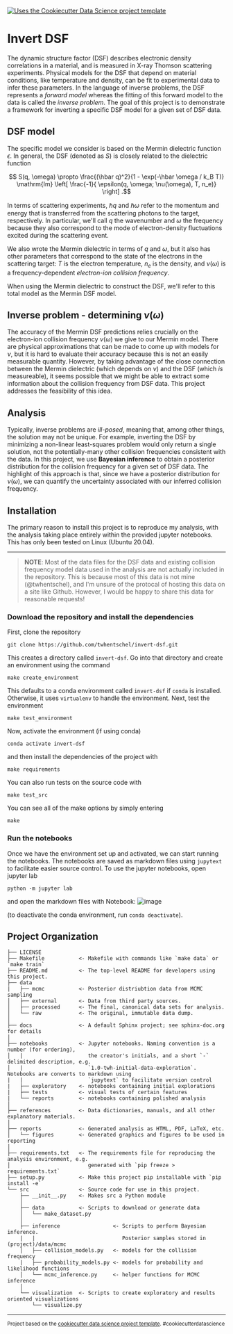 [![Uses the Cookiecutter Data Science project template](https://img.shields.io/badge/CCDS-Project%20template-328F97?logo=cookiecutter)](https://cookiecutter-data-science.drivendata.org/)

# Invert DSF

The dynamic structure factor (DSF) describes electronic density correlations in a material, and is measured in X-ray Thomson
scattering experiments. Physical models for the DSF that depend on material conditions, like temperature and density,
can be fit to experimental data to infer these parameters. In the language of inverse problems, the DSF represents a _forward model_
whereas the fitting of this forward model to the data is called the _inverse problem_. The goal of this project is to demonstrate
a framework for inverting a specific DSF model for a given set of DSF data.

## DSF model
The specific model we consider is based on the Mermin dielectric function $\epsilon$. In general, the DSF (denoted as $S$) is closely
related to the dielectric function

$$ S(q, \omega) \propto \frac{(\hbar q)^2}{1 - \exp(-\hbar \omega / k_B T)} \mathrm{Im} \left[ \frac{-1}{ \epsilon(q, \omega; \nu(\omega), T, n_e)} \right] .$$

In terms of scattering experiments, $\hbar q$ and $\hbar \omega$ refer to the momentum and energy that is transferred from the
scattering photons to the target, respectively. In particular, we'll call $q$ the wavenumber and $\omega$ the frequency because
they also correspond to the mode of electron-density fluctuations excited during the scattering event.

We also wrote the Mermin dielectric in terms of $q$ and $\omega$, but it also has other parameters that correspond to the state of the
electrons in the scattering target: $T$ is the electron temperature, $n_e$ is the density, and $\nu(\omega)$ is a frequency-dependent
_electron-ion collision frequency_.

When using the Mermin dielectric to construct the DSF, we'll refer to this total model as the Mermin DSF model.

## Inverse problem - determining $\nu(\omega)$
The accuracy of the Mermin DSF predictions relies crucially on the electron-ion collision frequency $\nu(\omega)$ we give to our Mermin model.
There are physical approximations that can be made to come up with models for $\nu$, but it is hard to evaluate their accuracy because
this is not an easily measurable quantity. However, by taking advantage of the close connection between the Mermin dielectric (which depends on
$\nu$) and the DSF (which _is_ measureable), it seems possible that we might be able to extract some information about the collision frequency from
DSF data. This project addresses the feasibility of this idea.

## Analysis
Typically, inverse problems are _ill-posed_, meaning that, among other things,
the solution may not be unique. For example, inverting the DSF by minimizing a non-linear least-squares problem would only
return a single solution, not the potentially-many other collision frequencies consistent with the data. In this project,
we use __Bayesian inference__ to obtain a posterior distribution for the collision frequency for a given set of DSF data. The highlight of this
approach is that, since we have a posterior distribution for $\nu(\omega)$, we can quantify the uncertainty
associated with our inferred collision frequency.


## Installation
The primary reason to install this project is to reproduce my analysis, with the analysis taking place entirely within the provided jupyter notebooks.
This has only been tested on Linux (Ubuntu 20.04).

---
> **NOTE**: Most of the data files for the DSF data and existing collision frequency model data used in the analysis are not actually included in the repository.
This is because most of this data is not mine (@twhentschel), and I'm unsure of the protocal of hosting this data on a site like Github.
However, I would be happy to share this data for reasonable requests!

### Download the repository and install the dependencies
First, clone the repository
```
git clone https://github.com/twhentschel/invert-dsf.git
```
This creates a directory called `invert-dsf`. Go into that directory and create an environment using the command
```
make create_environment
```
This defaults to a conda environment called `invert-dsf` if `conda` is installed. Otherwise, it uses `virtualenv` to handle the environment. Next, test the environment
```
make test_environment
```
Now, activate the environment (if using conda)
```
conda activate invert-dsf
```
and then install the dependencies of the project with
```
make requirements
```
You can also run tests on the source code with
```
make test_src
```
You can see all of the make options by simply entering
```
make
```

### Run the notebooks
Once we have the environment set up and activated, we can start running the notebooks. The notebooks are saved as markdown files using `jupytext` to facilitate easier source control. To use the jupyter notebooks,
open jupyter lab 
```
python -m jupyter lab
```
and open the markdown files with Notebook:
![image](https://github.com/twhentschel/invert-dsf/assets/49924808/d6746b4b-5802-4fed-a93a-0824a55ee1e1)

(to deactivate the conda environment, run `conda deactivate`).

Project Organization
------------

    ├── LICENSE
    ├── Makefile           <- Makefile with commands like `make data` or `make train`
    ├── README.md          <- The top-level README for developers using this project.
    ├── data
    |   ├── mcmc           <- Posterior distriubtion data from MCMC sampling
    │   ├── external       <- Data from third party sources.
    │   ├── processed      <- The final, canonical data sets for analysis.
    │   └── raw            <- The original, immutable data dump.
    │
    ├── docs               <- A default Sphinx project; see sphinx-doc.org for details
    │
    ├── notebooks          <- Jupyter notebooks. Naming convention is a number (for ordering),
    │   |                     the creator's initials, and a short `-` delimited description, e.g.
    │   |                     `1.0-twh-initial-data-exploration`. Notebooks are converts to markdown using 
    |   |                     `jupytext` to facilitate version control 
    |   ├── exploratory    <- notebooks containing initial explorations
    |   ├── tests          <- visual tests of certain features
    |   └── reports        <- notebooks containing polished analysis
    │
    ├── references         <- Data dictionaries, manuals, and all other explanatory materials.
    │
    ├── reports            <- Generated analysis as HTML, PDF, LaTeX, etc.
    │   └── figures        <- Generated graphics and figures to be used in reporting
    │
    ├── requirements.txt   <- The requirements file for reproducing the analysis environment, e.g.
    │                         generated with `pip freeze > requirements.txt`
    ├── setup.py           <- Make this project pip installable with `pip install -e`
    └── src                <- Source code for use in this project.
        ├── __init__.py    <- Makes src a Python module
        │
        ├── data           <- Scripts to download or generate data
        │   └── make_dataset.py
        │
        ├── inference                 <- Scripts to perform Bayesian inference. 
        |   |                            Posterior samples stored in (project)/data/mcmc           
        │   ├── collision_models.py   <- models for the collision frequency
        |   ├── probability_models.py <- models for probability and likelihood functions
        │   └── mcmc_inference.py     <- helper functions for MCMC inference
        │
        └── visualization  <- Scripts to create exploratory and results oriented visualizations
            └── visualize.py
    


--------

<p><small>Project based on the <a target="_blank" href="https://drivendata.github.io/cookiecutter-data-science/">cookiecutter data science project template</a>. #cookiecutterdatascience</small></p>
